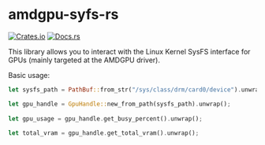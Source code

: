 # amdgpu-syfs-rs
[![Crates.io](https://img.shields.io/crates/v/amdgpu-sysfs)](https://crates.io/crates/amdgpu-sysfs)
[![Docs.rs](https://docs.rs/amdgpu-sysfs/badge.svg)](https://docs.rs/amdgpu-sysfs/)

This library allows you to interact with the Linux Kernel SysFS interface for GPUs (mainly targeted at the AMDGPU driver). 

Basic usage:

```rust
let sysfs_path = PathBuf::from_str("/sys/class/drm/card0/device").unwrap();

let gpu_handle = GpuHandle::new_from_path(sysfs_path).unwrap();
    
let gpu_usage = gpu_handle.get_busy_percent().unwrap();
    
let total_vram = gpu_handle.get_total_vram().unwrap(); 
```
